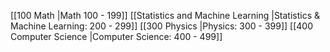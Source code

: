 [[100 Math |Math 100 - 199]]
[[Statistics and Machine Learning |Statistics & Machine Learning: 200 - 299]]
[[300 Physics |Physics: 300 - 399]]
[[400 Computer Science |Computer Science: 400 - 499]]